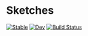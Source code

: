 # Sketches

[![Stable](https://img.shields.io/badge/docs-stable-blue.svg)](https://tfiers.github.io/Sketches.jl/stable/)
[![Dev](https://img.shields.io/badge/docs-dev-blue.svg)](https://tfiers.github.io/Sketches.jl/dev/)
[![Build Status](https://github.com/tfiers/Sketches.jl/actions/workflows/CI.yml/badge.svg?branch=main)](https://github.com/tfiers/Sketches.jl/actions/workflows/CI.yml?query=branch%3Amain)
